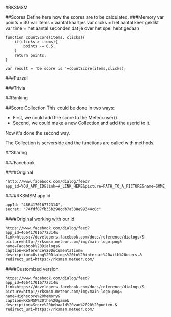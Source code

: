 #RKSMSM

##Scores
Define here how the scores are to be calculated.
###Memory
	var points = 30
	var items = aantal kaartjes
	var clicks = het aantal keer geklikt
	var time = het aantal seconden dat je over het spel hebt gedaan
	
	function countScore(items, clicks){
		if(clicks > items){
			points -= 0.5;
		}
		return points;
	}
	
	var result = 'De score is '+countScore(items,clicks);
###Puzzel

###Trivia

##Ranking

##Score Collection
This could be done in two ways:

- First, we could add the score to the Meteor.user().
- Second, we could make a new Collection and add the userid to it.

Now it's done the second way.

The Collection is serverside and the functions are called with methods.

##Sharing

###Facebook

####Original

	"http://www.facebook.com/dialog/feed?app_id=YOU_APP_ID&link=A_LINK_HERE&picture=PATH_TO_A_PICTURE&name=SOME_NAME&caption=SOME_CAPTION&description=SOME_DESCRIPTION&message=MESSAGE_TO_POST_ON_WALL&redirect_uri=REDIRECT_URL_AFTER_POST"


####RKSMSM app id

  	appId: "466417016772314",
	secret: "74fdf07fb35b298cdb7a538e99344c0c"

####Original working with our id

	https://www.facebook.com/dialog/feed?
  	app_id=466417016772314&
	link=https://developers.facebook.com/docs/reference/dialogs/&
  	picture=http://rksmsm.meteor.com/img/main-logo.png&
  	name=Facebook%20Dialogs&
  	caption=Reference%20Documentation&
  	description=Using%20Dialogs%20to%20interact%20with%20users.&
  	redirect_uri=https://rksmsm.meteor.com/

####Customized version

  	https://www.facebook.com/dialog/feed?
  	app_id=466417016772314&
  	link=https://developers.facebook.com/docs/reference/dialogs/&
  	picture=http://rksmsm.meteor.com/img/main-logo.png&
  	name=Highscore%20Memory&
  	caption=RKSMSM%20the%20game&
  	description=Score%20behaald%20van%2020%20punten.&
  	redirect_uri=https://rksmsm.meteor.com/